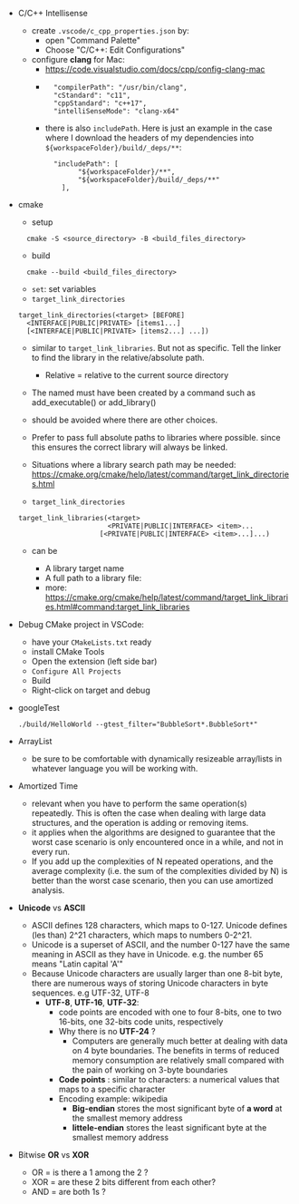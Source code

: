 - C/C++ Intellisense
  - create `.vscode/c_cpp_properties.json` by:
    - open "Command Palette"
    - Choose "C/C++: Edit Configurations"
  - configure **clang** for Mac:
    - https://code.visualstudio.com/docs/cpp/config-clang-mac
    -
      ```
        "compilerPath": "/usr/bin/clang",
        "cStandard": "c11",
        "cppStandard": "c++17",
        "intelliSenseMode": "clang-x64"
      ```
    - there is also `includePath`. Here is just an example in the case where I download the headers of my dependencies into `${workspaceFolder}/build/_deps/**`:
      ```
        "includePath": [
              "${workspaceFolder}/**",
              "${workspaceFolder}/build/_deps/**"
          ],
      ```
- cmake
  - setup
  ```
    cmake -S <source_directory> -B <build_files_directory>
  ```
  - build
  ```
    cmake --build <build_files_directory>
  ```

  - `set`: set variables
  - `target_link_directories`
  ```
  target_link_directories(<target> [BEFORE]
    <INTERFACE|PUBLIC|PRIVATE> [items1...]
    [<INTERFACE|PUBLIC|PRIVATE> [items2...] ...])
  ```
    - similar to `target_link_libraries`. But not as specific. Tell the linker to find the library in the relative/absolute path.
      - Relative = relative to the current source directory
    - The named <target> must have been created by a command such as add_executable() or add_library()
    - should be avoided where there are other choices.
    - Prefer to pass full absolute paths to libraries where possible. since this ensures the correct library will always be linked.
    - Situations where a library search path may be needed: https://cmake.org/cmake/help/latest/command/target_link_directories.html

  - `target_link_directories`
  ```
  target_link_libraries(<target>
                        <PRIVATE|PUBLIC|INTERFACE> <item>...
                      [<PRIVATE|PUBLIC|INTERFACE> <item>...]...)
  ```
    - <item> can be
      - A library target name
      - A full path to a library file:
      - more: https://cmake.org/cmake/help/latest/command/target_link_libraries.html#command:target_link_libraries
- Debug CMake project in VSCode:
  - have your `CMakeLists.txt` ready
  - install CMake Tools
  - Open the extension (left side bar)
  - `Configure All Projects`
  - Build
  - Right-click on target and debug
- googleTest
  ```
  ./build/HelloWorld --gtest_filter="BubbleSort*.BubbleSort*"
  ```

- ArrayList
  - be sure to be comfortable with dynamically resizeable array/lists in whatever language you will be working with.

- Amortized Time
  - relevant when you have to perform the same operation(s) repeatedly. This is often the case when dealing with large data structures, and the operation is adding or removing items.
  - it applies when the algorithms are designed to guarantee that the worst case scenario is only encountered once in a while, and not in every run.
  - If you add up the complexities of N repeated operations, and the average complexity (i.e. the sum of the complexities divided by N) is better than the worst case scenario, then you can use amortized analysis.

- **Unicode** vs **ASCII**
  - ASCII defines 128 characters, which maps to 0-127. Unicode defines (les than) 2^21 characters, which maps to numbers 0-2^21.
  - Unicode is a superset of ASCII, and the number 0-127 have the same meaning in ASCII as they have in Unicode. e.g. the number 65 means "Latin capital 'A'"
  - Because Unicode characters are usually larger than one 8-bit byte, there are numerous ways of storing Unicode characters in byte sequences. e.g UTF-32, UTF-8
    - **UTF-8**, **UTF-16**, **UTF-32**:
      - code points are encoded with one to four 8-bits, one to two 16-bits, one 32-bits code units, respectively
      - Why there is no **UTF-24** ?
        - Computers are generally much better at dealing with data on 4 byte boundaries. The benefits in terms of reduced memory consumption are relatively small compared with the pain of working on 3-byte boundaries
      - **Code points** : similar to characters: a numerical values that maps to a specific character
      - Encoding example: wikipedia
        - **Big-endian** stores the most significant byte of **a word** at the smallest memory address
        - **littele-endian** stores the least significant byte at the smallest memory address
- Bitwise **OR** vs **XOR**
  - OR = is there a 1 among the 2 ?
  - XOR = are these 2 bits different from each other?
  - AND = are both 1s ?